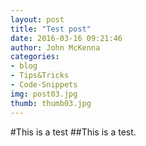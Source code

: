 ```yaml
---
layout: post
title: "Test post"
date: 2016-03-16 09:21:46
author: John McKenna
categories:
- blog
- Tips&Tricks
- Code-Snippets
img: post03.jpg
thumb: thumb03.jpg
---
```

#This is a test
##This is a test.
